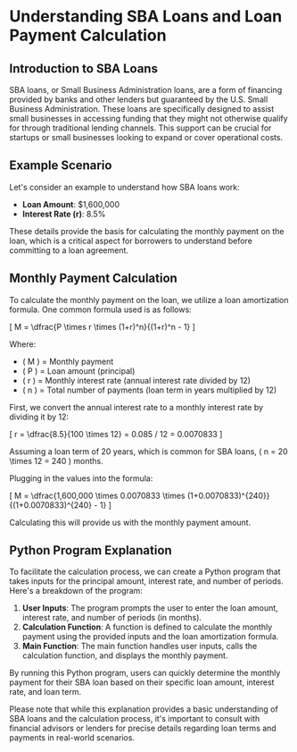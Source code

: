 # Understanding SBA Loans and Loan Payment Calculation

## Introduction to SBA Loans

SBA loans, or Small Business Administration loans, are a form of financing provided by banks and other lenders but guaranteed by the U.S. Small Business Administration. These loans are specifically designed to assist small businesses in accessing funding that they might not otherwise qualify for through traditional lending channels. This support can be crucial for startups or small businesses looking to expand or cover operational costs.

## Example Scenario

Let's consider an example to understand how SBA loans work:

- **Loan Amount**: $1,600,000
- **Interest Rate (r)**: 8.5%

These details provide the basis for calculating the monthly payment on the loan, which is a critical aspect for borrowers to understand before committing to a loan agreement.

## Monthly Payment Calculation

To calculate the monthly payment on the loan, we utilize a loan amortization formula. One common formula used is as follows:

\[ M = \dfrac{P \times r \times (1+r)^n}{(1+r)^n - 1} \]

Where:
- \( M \) = Monthly payment
- \( P \) = Loan amount (principal)
- \( r \) = Monthly interest rate (annual interest rate divided by 12)
- \( n \) = Total number of payments (loan term in years multiplied by 12)

First, we convert the annual interest rate to a monthly interest rate by dividing it by 12:

\[ r = \dfrac{8.5}{100 \times 12} = 0.085 / 12 = 0.0070833 \]

Assuming a loan term of 20 years, which is common for SBA loans, \( n = 20 \times 12 = 240 \) months.

Plugging in the values into the formula:

\[ M = \dfrac{1,600,000 \times 0.0070833 \times (1+0.0070833)^{240}}{(1+0.0070833)^{240} - 1} \]

Calculating this will provide us with the monthly payment amount.

## Python Program Explanation

To facilitate the calculation process, we can create a Python program that takes inputs for the principal amount, interest rate, and number of periods. Here's a breakdown of the program:

1. **User Inputs**: The program prompts the user to enter the loan amount, interest rate, and number of periods (in months).
2. **Calculation Function**: A function is defined to calculate the monthly payment using the provided inputs and the loan amortization formula.
3. **Main Function**: The main function handles user inputs, calls the calculation function, and displays the monthly payment.

By running this Python program, users can quickly determine the monthly payment for their SBA loan based on their specific loan amount, interest rate, and loan term.

Please note that while this explanation provides a basic understanding of SBA loans and the calculation process, it's important to consult with financial advisors or lenders for precise details regarding loan terms and payments in real-world scenarios.
